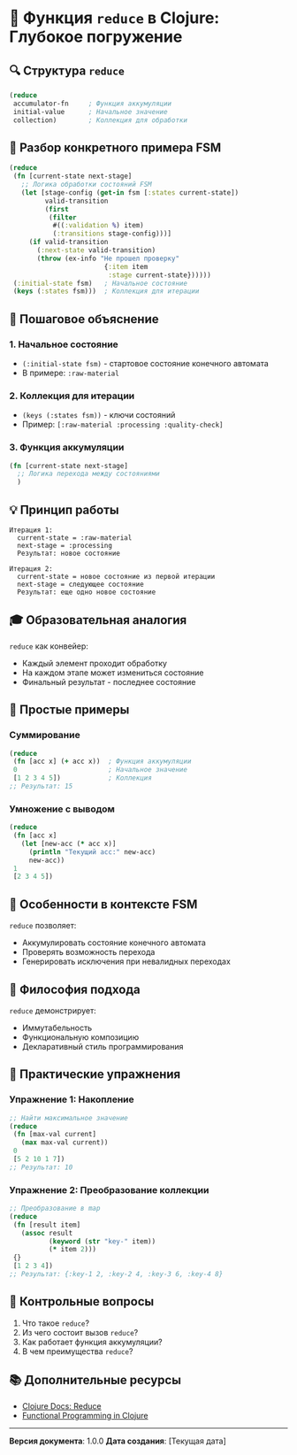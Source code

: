 # 🧩 Функция `reduce` в Clojure: Глубокое погружение

## 🔍 Структура `reduce`

```clojure
(reduce 
 accumulator-fn     ; Функция аккумуляции
 initial-value      ; Начальное значение
 collection)        ; Коллекция для обработки
```

## 🚀 Разбор конкретного примера FSM

```clojure
(reduce 
 (fn [current-state next-stage]
   ;; Логика обработки состояний FSM
   (let [stage-config (get-in fsm [:states current-state])
         valid-transition 
         (first 
          (filter 
           #((:validation %) item) 
           (:transitions stage-config)))]
     (if valid-transition
       (:next-state valid-transition)
       (throw (ex-info "Не прошел проверку" 
                        {:item item 
                         :stage current-state})))))
 (:initial-state fsm)   ; Начальное состояние
 (keys (:states fsm)))  ; Коллекция для итерации
```

## 🧩 Пошаговое объяснение

### 1. Начальное состояние
- `(:initial-state fsm)` - стартовое состояние конечного автомата
- В примере: `:raw-material`

### 2. Коллекция для итерации
- `(keys (:states fsm))` - ключи состояний
- Пример: `[:raw-material :processing :quality-check]`

### 3. Функция аккумуляции
```clojure
(fn [current-state next-stage]
  ;; Логика перехода между состояниями
  )
```

## 💡 Принцип работы

```
Итерация 1:
  current-state = :raw-material
  next-stage = :processing
  Результат: новое состояние

Итерация 2:
  current-state = новое состояние из первой итерации
  next-stage = следующее состояние
  Результат: еще одно новое состояние
```

## 🎓 Образовательная аналогия

`reduce` как конвейер:
- Каждый элемент проходит обработку
- На каждом этапе может измениться состояние
- Финальный результат - последнее состояние

## 📝 Простые примеры

### Суммирование
```clojure
(reduce 
 (fn [acc x] (+ acc x))  ; Функция аккумуляции
 0                       ; Начальное значение
 [1 2 3 4 5])            ; Коллекция
;; Результат: 15
```

### Умножение с выводом
```clojure
(reduce 
 (fn [acc x]
   (let [new-acc (* acc x)]
     (println "Текущий acc:" new-acc)
     new-acc))
 1 
 [2 3 4 5])
```

## 🔬 Особенности в контексте FSM

`reduce` позволяет:
- Аккумулировать состояние конечного автомата
- Проверять возможность перехода
- Генерировать исключения при невалидных переходах

## 💭 Философия подхода

`reduce` демонстрирует:
- Иммутабельность
- Функциональную композицию
- Декларативный стиль программирования

## 🎲 Практические упражнения

### Упражнение 1: Накопление
```clojure
;; Найти максимальное значение
(reduce 
 (fn [max-val current]
   (max max-val current))
 0
 [5 2 10 1 7])
;; Результат: 10
```

### Упражнение 2: Преобразование коллекции
```clojure
;; Преобразование в map
(reduce 
 (fn [result item]
   (assoc result 
          (keyword (str "key-" item)) 
          (* item 2)))
 {}
 [1 2 3 4])
;; Результат: {:key-1 2, :key-2 4, :key-3 6, :key-4 8}
```

## 🤔 Контрольные вопросы

1. Что такое `reduce`?
2. Из чего состоит вызов `reduce`?
3. Как работает функция аккумуляции?
4. В чем преимущества `reduce`?

## 📚 Дополнительные ресурсы

- [Clojure Docs: Reduce](https://clojuredocs.org/clojure.core/reduce)
- [Functional Programming in Clojure](https://www.braveclojure.com/)

---

**Версия документа**: 1.0.0
**Дата создания**: [Текущая дата] 